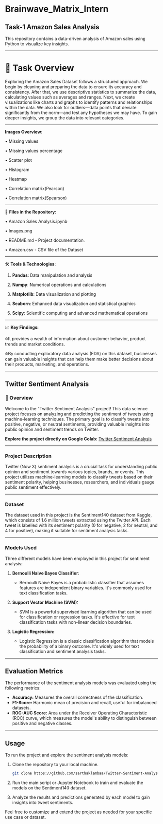 # Brainwave_Matrix_Intern
## Task-1 Amazon Sales Analysis
This repository contains a data-driven analysis of Amazon sales using Python to visualize key insights.

---
# 📌 Task Overview
Exploring the Amazon Sales Dataset follows a structured approach. We begin by cleaning and preparing the data to ensure its accuracy and consistency. After that, we use descriptive statistics to summarize the data, calculating values such as averages and ranges. Next, we create visualizations like charts and graphs to identify patterns and relationships within the data. We also look for outliers—data points that deviate significantly from the norm—and test any hypotheses we may have. To gain deeper insights, we group the data into relevant categories.

---
 **Images Overview:**

• Missing values

•	Missing values percentage

•	Scatter plot

•	Histogram

•	Heatmap

•	Correlation matrix(Pearson)

•	Correlation matrix(Spearson)

                  

---
📂 **Files in the Repository:**

•	Amazon Sales Analysis.ipynb

•	Images.png

•	README.md - Project documentation.

•	Amazon.csv - CSV file of the Dataset

---
🛠️ **Tools & Technologies:**

1. **Pandas**: Data manipulation and analysis

2. **Numpy**: Numerical operations and calculations

3. **Matplotlib**: Data visualization and plotting

4. **Seaborn**: Enhanced data visualization and statistical graphics

5. **Scipy**: Scientific computing and advanced mathematical operations
---
📈 **Key Findings:**

🔯It provides a wealth of information about customer behavior, product trends and market conditions.

🔯By conducting exploratory data analysis (EDA) on this dataset, businesses can gain valuable insights that can help them make better decisions about their 
   products, marketing, and operations.


---
## Twitter Sentiment Analysis

### 📌 Overview
Welcome to the "Twitter Sentiment Analysis" project! This data science project focuses on analyzing and predicting the sentiment of tweets using machine-learning techniques. The primary goal is to classify tweets into positive, negative, or neutral sentiments, providing valuable insights into public opinion and sentiment trends on Twitter.

**Explore the project directly on Google Colab:** [Twitter Sentiment Analysis](https://colab.research.google.com/drive/1GjX5aTimLorze58SbGG_85HntNXGzvwa?usp=sharing)


---
### Project Description
Twitter (Now X) sentiment analysis is a crucial task for understanding public opinion and sentiment towards various topics, brands, or events. This project utilizes machine-learning models to classify tweets based on their sentiment polarity, helping businesses, researchers, and individuals gauge public sentiment effectively.


---
### Dataset
The dataset used in this project is the Sentiment140 dataset from Kaggle, which consists of 1.6 million tweets extracted using the Twitter API. Each tweet is labelled with its sentiment polarity (0 for negative, 2 for neutral, and 4 for positive), making it suitable for sentiment analysis tasks.


---
### Models Used
Three different models have been employed in this project for sentiment analysis:

1. **Bernoulli Naive Bayes Classifier:**
   - Bernoulli Naive Bayes is a probabilistic classifier that assumes features are independent binary variables. It's commonly used for text classification tasks.

2. **Support Vector Machine (SVM):**
   - SVM is a powerful supervised learning algorithm that can be used for classification or regression tasks. It's effective for text classification tasks with non-linear decision boundaries.

3. **Logistic Regression:**
   - Logistic Regression is a classic classification algorithm that models the probability of a binary outcome. It's widely used for text classification and sentiment analysis tasks.


---
## Evaluation Metrics

The performance of the sentiment analysis models was evaluated using the following metrics:

- **Accuracy:** Measures the overall correctness of the classification.
- **F1-Score:** Harmonic mean of precision and recall, useful for imbalanced datasets.
- **ROC-AUC Score:** Area under the Receiver Operating Characteristic (ROC) curve, which measures the model's ability to distinguish between positive and negative classes.


---
## Usage

To run the project and explore the sentiment analysis models:

1. Clone the repository to your local machine.
   ```bash
   git clone https://github.com/sarthaklambaa/Twitter-Sentiment-Analysis.git
   ```

2. Run the main script or Jupyter Notebook to train and evaluate the models on the Sentiment140 dataset.

3. Analyze the results and predictions generated by each model to gain insights into tweet sentiments.

Feel free to customize and extend the project as needed for your specific use case or dataset.

